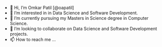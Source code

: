 - 👋 Hi, I’m Omkar Patil [@oapatil]
- 👀 I’m interested in in Data Science and Software Development.
- 🌱 I’m currently pursuing my Masters in Science degree in Computer Science.
- 💞️ I’m looking to collaborate on Data Science and Software Development projects.
- 📫 How to reach me ...

<!---
oapatil/oapatil is a ✨ special ✨ repository because its `README.md` (this file) appears on your GitHub profile.
You can click the Preview link to take a look at your changes.
--->
